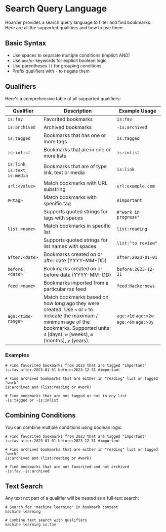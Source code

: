 # Search Query Language

Hoarder provides a search query language to filter and find bookmarks. Here are all the supported qualifiers and how to use them:

## Basic Syntax

- Use spaces to separate multiple conditions (implicit AND)
- Use `and`/`or` keywords for explicit boolean logic
- Use parentheses `()` for grouping conditions
- Prefix qualifiers with `-` to negate them

## Qualifiers

Here's a comprehensive table of all supported qualifiers:

| Qualifier                        | Description                                                                                                                                                                                               | Example Usage                                |
| -------------------------------- | --------------------------------------------------------------------------------------------------------------------------------------------------------------------------------------------------------- | -------------------------------------------- |
| `is:fav`                         | Favorited bookmarks                                                                                                                                                                                       | `is:fav`                                     |
| `is:archived`                    | Archived bookmarks                                                                                                                                                                                        | `-is:archived`                               |
| `is:tagged`                      | Bookmarks that has one or more tags                                                                                                                                                                       | `is:tagged`                                  |
| `is:inlist`                      | Bookmarks that are in one or more lists                                                                                                                                                                   | `is:inlist`                                  |
| `is:link`, `is:text`, `is:media` | Bookmarks that are of type link, text or media                                                                                                                                                            | `is:link`                                    |
| `url:<value>`                    | Match bookmarks with URL substring                                                                                                                                                                        | `url:example.com`                            |
| `#<tag>`                         | Match bookmarks with specific tag                                                                                                                                                                         | `#important`                                 |
|                                  | Supports quoted strings for tags with spaces                                                                                                                                                              | `#"work in progress"`                        |
| `list:<name>`                    | Match bookmarks in specific list                                                                                                                                                                          | `list:reading`                               |
|                                  | Supports quoted strings for list names with spaces                                                                                                                                                        | `list:"to review"`                           |
| `after:<date>`                   | Bookmarks created on or after date (YYYY-MM-DD)                                                                                                                                                           | `after:2023-01-01`                           |
| `before:<date>`                  | Bookmarks created on or before date (YYYY-MM-DD)                                                                                                                                                          | `before:2023-12-31`                          |
| `feed:<name>`                    | Bookmarks imported from a particular rss feed                                                                                                                                                             | `feed:Hackernews`                            |
| `age:<time-range>`               | Match bookmarks based on how long ago they were created. Use `<` or `>` to indicate the maximum / minimum age of the bookmarks. Supported units: `d` (days), `w` (weeks), `m` (months), `y` (years). | `age:<1d` `age:>2w` `age:<6m` `age:>3y` |

### Examples

```plaintext
# Find favorited bookmarks from 2023 that are tagged "important"
is:fav after:2023-01-01 before:2023-12-31 #important

# Find archived bookmarks that are either in "reading" list or tagged "work"
is:archived and (list:reading or #work)

# Find bookmarks that are not tagged or not in any list
-is:tagged or -is:inlist
```

## Combining Conditions

You can combine multiple conditions using boolean logic:

```plaintext
# Find favorited bookmarks from 2023 that are tagged "important"
is:fav after:2023-01-01 before:2023-12-31 #important

# Find archived bookmarks that are either in "reading" list or tagged "work"
is:archived and (list:reading or #work)

# Find bookmarks that are not favorited and not archived
-is:fav -is:archived
```

## Text Search

Any text not part of a qualifier will be treated as a full-text search:

```plaintext
# Search for "machine learning" in bookmark content
machine learning

# Combine text search with qualifiers
machine learning is:fav
```
